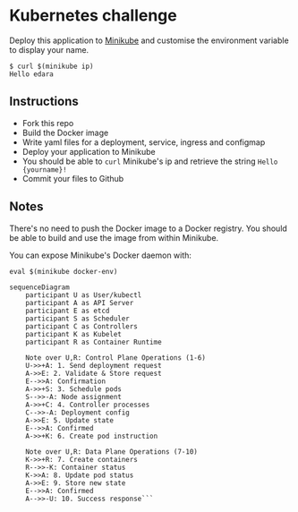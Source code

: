 # Kubernetes challenge

Deploy this application to [Minikube](https://github.com/kubernetes/minikube) and customise the environment variable to display your name.

```
$ curl $(minikube ip)
Hello edara
```

## Instructions

- Fork this repo
- Build the Docker image
- Write yaml files for a deployment, service, ingress and configmap
- Deploy your application to Minikube
- You should be able to `curl` Minikube's ip and retrieve the string `Hello {yourname}!`
- Commit your files to Github

## Notes

There's no need to push the Docker image to a Docker registry. You should be able to build and use the image from within Minikube.

You can expose Minikube's Docker daemon with:

```shell
eval $(minikube docker-env)
```

```mermaid
sequenceDiagram
    participant U as User/kubectl
    participant A as API Server
    participant E as etcd
    participant S as Scheduler
    participant C as Controllers
    participant K as Kubelet
    participant R as Container Runtime
    
    Note over U,R: Control Plane Operations (1-6)
    U->>+A: 1. Send deployment request
    A->>E: 2. Validate & Store request
    E-->>A: Confirmation
    A->>+S: 3. Schedule pods
    S-->>-A: Node assignment
    A->>+C: 4. Controller processes
    C-->>-A: Deployment config
    A->>E: 5. Update state
    E-->>A: Confirmed
    A->>+K: 6. Create pod instruction
    
    Note over U,R: Data Plane Operations (7-10)
    K->>+R: 7. Create containers
    R-->>-K: Container status
    K->>A: 8. Update pod status
    A->>E: 9. Store new state
    E-->>A: Confirmed
    A-->>-U: 10. Success response```
